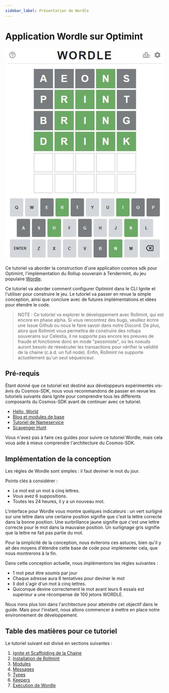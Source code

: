 ```yaml
---
sidebar_label: Présentation de Wordle
---
```


# Application Wordle sur Optimint

![mamaki-testnet](/img/wordle.jpg)

Ce tutoriel va aborder la construction d'une application cosmos sdk pour Optimint, l'implémentation du Rollup souverain à Tendermint, du jeu populaire [Wordle](https://www.nytimes.com/games/wordle/index.html).

Ce tutoriel va aborder comment configurer Optimint dans le CLI Ignite et l'utiliser pour construire le jeu. Le tutoriel va passer en revue la simple conception, ainsi que conclure avec de futures implémentations et idées pour étendre le code.

> NOTE : Ce tutoriel va explorer le développement avec Rollmint, qui est encore en phase alpha. Si vous rencontrez des bugs, veuillez écrire une Issue Github ou nous le faire savoir dans notre Discord. De plus, alors que Rollmint vous permettra de construire des rollups souverains sur Celestia, il ne supporte pas encore les preuves de fraude et fonctionne donc en mode "pessimiste", où les noeuds auront besoin de réexécuter les transactions pour vérifier la validité de la chaine (c.à.d. un full node). Enfin, Rollmint ne supporte actuellement qu'un seul séquenceur.

## Pré-requis

Étant donné que ce tutoriel est destiné aux développeurs expérimentés vis-àvis du Cosmos-SDK, nous vous recommandons de passer en revue les tutoriels suivants dans Ignite pour comprendre tous les différents composants du Cosmos-SDK avant de continuer avec ce tutoriel.

* [Hello, World](https://docs.ignite.com/guide/hello)
* [Blog et modules de base](https://docs.ignite.com/guide/blog)
* [Tutoriel de Nameservice](https://docs.ignite.com/guide/nameservice)
* [Scavenger Hunt](https://docs.ignite.com/guide/scavenge)

Vous n'avez pas à faire ces guides pour suivre ce tutoriel Wordle, mais cela vous aide à mieux comprendre l'architecture du Cosmos-SDK.

## Implémentation de la conception

Les règles de Wordle sont simples : il faut deviner le mot du jour.

Points clés à considérer :

* Le mot est un mot à cinq lettres.
* Vous avez 6 suppositions.
* Toutes les 24 heures, il y a un nouveau mot.

L'interface pour Wordle vous montre quelques indicateurs : un vert surligné sur une lettre dans une certaine position signifie que c'est la lettre correcte dans la bonne position. Une surbrillance jaune signifie que c'est une lettre correcte pour le mot dans la mauvaise position. Un surlignage gris signifie que la lettre ne fait pas partie du mot.

Pour la simplicité de la conception, nous éviterons ces astuces, bien qu'il y ait des moyens d'étendre cette base de code pour implémenter cela, que nous montrerons à la fin.

Dans cette conception actuelle, nous implémentons les règles suivantes :

* 1 mot peut être soumis par jour
* Chaque adresse aura 6 tentatives pour deviner le mot
* Il doit s'agir d'un mot à cinq lettres.
* Quiconque devine correctement le mot avant leurs 6 essais est supérieur a une récompense de 100 jetons WORDLE.

Nous irons plus loin dans l'architecture pour atteindre cet objectif dans le guide. Mais pour l'instant, nous allons commencer à mettre en place notre environnement de développement.

## Table des matières pour ce tutoriel

Le tutoriel suivant est divisé en sections suivantes :

1. [Ignite et Scaffolding de la Chaine](./scaffold-wordle.md)
2. [Installation de Rollmint](./install-rollmint.md)
3. [Modules](./wordle-module.md)
4. [Messages](./wordle-messages.md)
5. [Types](./wordle-types.md)
6. [Keepers](./wordle-keeper.md)
7. [Exécution de Wordle](./run-wordle.md)
